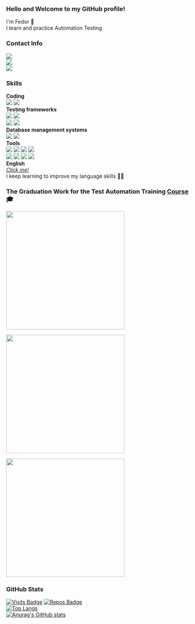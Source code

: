 ### Hello and Welcome to my GitHub profile!

I'm Fedor :adult:<br/>
I learn and practice Automation Testing


### Contact Info<br/>
<a href="mailto:parenkov.fedor@gmail.com">![](https://img.shields.io/badge/Gmail-Address-informational?style=flat&logo=gmail&logoColor=white&color=e04a3e)</a><br/>
[![](https://img.shields.io/badge/Telegram-Account-informational?style=flat&logo=telegram&logoColor=white&color=31a2db)](https://t.me/WakeUpTheo)<br/>
[![](https://img.shields.io/badge/LinkedIn-Profile%20(currently%20in%20progress)-informational?style=flat&logo=linkedin&logoColor=white&color=0D76A8)](https://www.linkedin.com/in/fedor-parenkov-9919b8115)<br/>
 


### Skills<br/>
**Coding**<br/>
[<img src="https://img.shields.io/badge/Code-Java-informational?style=flat&logo=java&logoColor=white&color=7cf8bc" />](https://www.java.com/) [<img src="https://img.shields.io/badge/Code-Python-informational?style=flat&logo=python&logoColor=white&color=7cf8bc" />](https://www.python.org/)<br/>
**Testing frameworks**<br/>
[<img src="https://img.shields.io/badge/Test-Selenide-informational?style=flat&logo=&logoColor=white&color=ffafbf" />](https://selenide.org/) [<img src="https://img.shields.io/badge/Test-Selenium-informational?style=flat&logo=selenium&logoColor=white&color=ffafbf" />](https://www.selenium.dev/)<br/>
[<img src="https://img.shields.io/badge/Test-JUnit5-informational?style=flat&logo=junit5&logoColor=white&color=ffafbf" />](https://junit.org/junit5/) [<img src="https://img.shields.io/badge/Test-REST%20Assured-informational?style=flat&logo=&logoColor=white&color=ffafbf" />](https://rest-assured.io/)<br/>
**Database management systems**<br/>
[<img src="https://img.shields.io/badge/Database-Microsoft%20SQL%20Server-informational?style=flat&logo=microsoftsqlserver&logoColor=white&color=e9c4f8" />](https://www.microsoft.com/en-us/sql-server/) [<img src="https://img.shields.io/badge/Database-PostgreSQL-informational?style=flat&logo=postgresql&logoColor=white&color=e9c4f8" />](https://www.postgresql.org/)<br/>
**Tools**<br/>
[<img src="https://img.shields.io/badge/Tool-Git-informational?style=flat&logo=git&logoColor=white&color=ffffaf" />](https://git-scm.com/) [<img src="https://img.shields.io/badge/Tool-Jenkins-informational?style=flat&logo=jenkins&logoColor=white&color=ffffaf" />](https://www.jenkins.io/) [<img src="https://img.shields.io/badge/Tool-Allure%20Report-informational?style=flat&logo=&logoColor=white&color=ffffaf" />](https://docs.qameta.io/allure/) [<img src="https://img.shields.io/badge/Tool-Allure%20TestOps-informational?style=flat&logo=&logoColor=white&color=ffffaf" /><br/>](https://docs.qameta.io/allure-testops/) [<img src="https://img.shields.io/badge/Tool-Postman-informational?style=flat&logo=postman&logoColor=white&color=ffffaf" />](https://www.postman.com/) [<img src="https://img.shields.io/badge/Tool-SoapUI-informational?style=flat&logo=&logoColor=white&color=ffffaf" />](https://www.soapui.org/) [<img src="https://img.shields.io/badge/Tool-JMeter-informational?style=flat&logo=&logoColor=white&color=ffffaf" />](https://jmeter.apache.org/) [<img src="https://img.shields.io/badge/Tool-Fiddler-informational?style=flat&logo=&logoColor=white&color=ffffaf" />](https://www.telerik.com/fiddler)<br/>
**English**<br/>
[*Click me!*](https://www.efset.org/cert/d2MGwU)<br/>
I keep learning to improve my language skills :man_student:


### The Graduation Work for the Test Automation Training [Course](https://qa.guru/) :mortar_board:<br/>

<a href="https://github.com/WakeUpTheo/tezis-doc"><img width="320" src="https://denvercoder1-github-readme-stats.vercel.app/api/pin/?username=WakeUpTheo&repo=tezis-doc&title_color=206BA3&icon_color=674EA7&text_color=444444&bg_color=FFFAEC&border_color=444444&show_icons=true"></a>

<a href="https://github.com/WakeUpTheo/mobile-Wiki"><img width="320" src="https://denvercoder1-github-readme-stats.vercel.app/api/pin/?username=WakeUpTheo&repo=mobile-Wiki&title_color=206BA3&icon_color=674EA7&text_color=444444&bg_color=E7FFDF&border_color=444444&show_icons=true"></a>

<a href="https://github.com/WakeUpTheo/rest-assured"><img width="320" src="https://denvercoder1-github-readme-stats.vercel.app/api/pin/?username=WakeUpTheo&repo=rest-assured&title_color=206BA3&icon_color=674EA7&text_color=444444&bg_color=E9F1F9&border_color=444444&show_icons=true"></a>

### GitHub Stats<br/>
[![Visits Badge](https://badges.pufler.dev/visits/WakeUpTheo/WakeUpTheo)](https://github.com/WakeUpTheo) [![Repos Badge](https://badges.pufler.dev/repos/WakeUpTheo)](https://github.com/WakeUpTheo?tab=repositories)<br/>
[![Top Langs](https://github-readme-stats.vercel.app/api/top-langs/?username=WakeUpTheo&layout=compact)](https://github.com/WakeUpTheo?tab=repositories)<br/>
[![Anurag's GitHub stats](https://github-readme-stats.vercel.app/api?username=WakeUpTheo&show_icons=true&theme=cobalt&title_color=cce2ff&icon_color=ffffaf)](https://github.com/WakeUpTheo)
